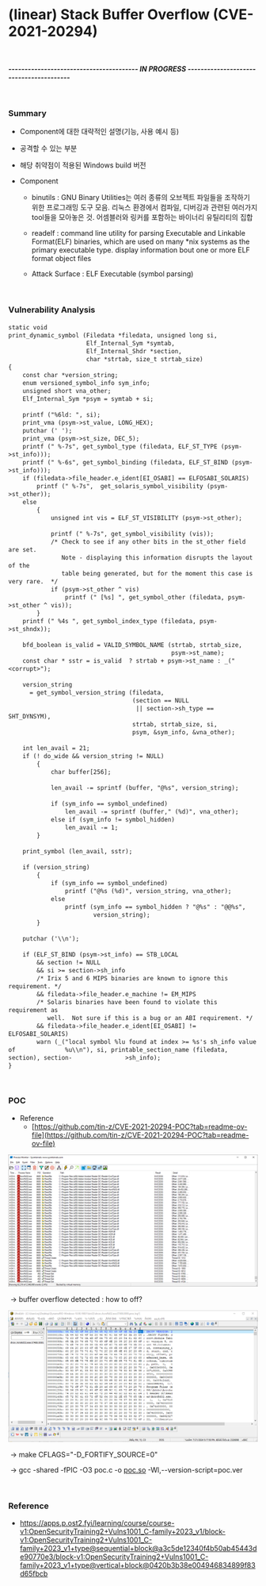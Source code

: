 # (linear) Stack Buffer Overflow (CVE-2021-20294)


<br>


***---------------------------------------- IN PROGRESS ----------------------------------------***

 
<br>


### Summary

- Component에 대한 대략적인 설명(기능, 사용 예시 등)

- 공격할 수 있는 부분

- 해당 취약점이 적용된 Windows build 버전

- Component
    - binutils : GNU Binary Utilities는 여러 종류의 오브젝트 파일들을 조작하기 위한 프로그래밍 도구 모음. 리눅스 환경에서 컴파일, 디버깅과 관련된 여러가지 tool들을 모아놓은 것. 어셈블러와 링커를 포함하는 바이너리 유틸리티의 집합
    - readelf : command line utility for parsing Executable and Linkable Format(ELF) binaries, which are used on many *nix systems as the primary executable type. display information bout one or more ELF format object files

    - Attack Surface : ELF Executable (symbol parsing)



<br>



### Vulnerability Analysis

```
static void
print_dynamic_symbol (Filedata *filedata, unsigned long si,
                      Elf_Internal_Sym *symtab, 
                      Elf_Internal_Shdr *section, 
                      char *strtab, size_t strtab_size) 
{ 
    const char *version_string;
    enum versioned_symbol_info sym_info;
    unsigned short vna_other;
    Elf_Internal_Sym *psym = symtab + si;

    printf ("%6ld: ", si);
    print_vma (psym->st_value, LONG_HEX);
    putchar (' ');
    print_vma (psym->st_size, DEC_5);
    printf (" %-7s", get_symbol_type (filedata, ELF_ST_TYPE (psym->st_info)));
    printf (" %-6s", get_symbol_binding (filedata, ELF_ST_BIND (psym->st_info)));
    if (filedata->file_header.e_ident[EI_OSABI] == ELFOSABI_SOLARIS)
        printf (" %-7s",  get_solaris_symbol_visibility (psym->st_other));
    else 
        {
            unsigned int vis = ELF_ST_VISIBILITY (psym->st_other);

            printf (" %-7s", get_symbol_visibility (vis));
            /* Check to see if any other bits in the st_other field are set.
               Note - displaying this information disrupts the layout of the 
               table being generated, but for the moment this case is very rare.  */ 
            if (psym->st_other ^ vis)
                printf (" [%s] ", get_symbol_other (filedata, psym->st_other ^ vis));
        }
    printf (" %4s ", get_symbol_index_type (filedata, psym->st_shndx));

    bfd_boolean is_valid = VALID_SYMBOL_NAME (strtab, strtab_size,
                                              psym->st_name);
    const char * sstr = is_valid  ? strtab + psym->st_name : _("<corrupt>");

    version_string
      = get_symbol_version_string (filedata, 
                                   (section == NULL 
                                    || section->sh_type == SHT_DYNSYM), 
                                   strtab, strtab_size, si, 
                                   psym, &sym_info, &vna_other);

    int len_avail = 21;
    if (! do_wide && version_string != NULL)
        {
            char buffer[256];

            len_avail -= sprintf (buffer, "@%s", version_string);

            if (sym_info == symbol_undefined)
                len_avail -= sprintf (buffer," (%d)", vna_other); 
            else if (sym_info != symbol_hidden) 
                len_avail -= 1;
        }

    print_symbol (len_avail, sstr);

    if (version_string)
        { 
            if (sym_info == symbol_undefined) 
                printf ("@%s (%d)", version_string, vna_other); 
            else 
                printf (sym_info == symbol_hidden ? "@%s" : "@@%s", 
                        version_string); 
        }

    putchar ('\\n'); 

    if (ELF_ST_BIND (psym->st_info) == STB_LOCAL
        && section != NULL 
        && si >= section->sh_info 
        /* Irix 5 and 6 MIPS binaries are known to ignore this requirement. */ 
        && filedata->file_header.e_machine != EM_MIPS 
        /* Solaris binaries have been found to violate this requirement as 
           well.  Not sure if this is a bug or an ABI requirement. */ 
        && filedata->file_header.e_ident[EI_OSABI] != ELFOSABI_SOLARIS) 
        warn (_("local symbol %lu found at index >= %s's sh_info value of              %u\\n"), si, printable_section_name (filedata, section), section-               >sh_info); 
}

```



<br>



### POC

- Reference
    - [https://github.com/tin-z/CVE-2021-20294-POC?tab=readme-ov-file](https://github.com/tin-z/CVE-2021-20294-POC?tab=readme-ov-file)

![image-1.png](../image/image-1.png)

​	→ buffer overflow detected : how to off?

![image-2.png](../image/image-2.png)

​	→ make CFLAGS="-D_FORTIFY_SOURCE=0"

​	→ gcc -shared -fPIC -O3 poc.c -o [poc.so](http://poc.so) -Wl,--version-script=poc.ver



<br>



### Reference

- https://apps.p.ost2.fyi/learning/course/course-v1:OpenSecurityTraining2+Vulns1001_C-family+2023_v1/block-v1:OpenSecurityTraining2+Vulns1001_C-family+2023_v1+type@sequential+block@a3c5de12340f4b50ab45443de90770e3/block-v1:OpenSecurityTraining2+Vulns1001_C-family+2023_v1+type@vertical+block@0420b3b38e004946834899f83d65fbcb
